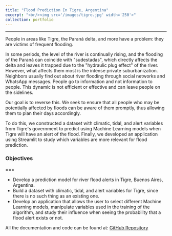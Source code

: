 ```yaml
---
title: "Flood Prediction In Tigre, Argentina"
excerpt: "<br/><img src='/images/tigre.jpg' width='250'>"
collection: portfolio
---
```


---
People in areas like Tigre, the Paraná delta, and more have a problem: they are victims of frequent flooding.

In some periods, the level of the river is continually rising, and the flooding of the Paraná can coincide with "sudestadas", which directly affects the delta and leaves it trapped due to the "hydraulic plug effect" of the river. However, what affects them most is the intense private suburbanization. Neighbors usually find out about river flooding through social networks and WhatsApp messages. People go to information and not information to people. This dynamic is not efficient or effective and can leave people on the sidelines.

Our goal is to reverse this. We seek to ensure that all people who may be potentially affected by floods can be aware of them promptly, thus allowing them to plan their days accordingly.

To do this, we constructed a dataset with climatic, tidal, and alert variables from Tigre's government to predict using Machine Learning models when Tigre will have an alert of the flood. Finally, we developed an application using Streamlit to study which variables are more relevant for flood prediction.

### Objectives
===
- Develop a prediction model for river flood alerts in Tigre, Buenos Aires, Argentina.
- Build a dataset with climatic, tidal, and alert variables for Tigre, since there is no such thing as an existing one.
- Develop an application that allows the user to select different Machine Learning models, manipulate variables used in the training of the algorithm, and study their influence when seeing the probability that a flood alert exists or not.

All the documentation and code can be found at: [GitHub Repository](https://github.com/axcasas/tigre_flood_prediction)